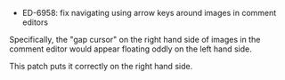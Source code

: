 - ED-6958: fix navigating using arrow keys around images in comment editors

Specifically, the "gap cursor" on the right hand side of images in the comment editor would appear floating oddly on the left hand side.

This patch puts it correctly on the right hand side.